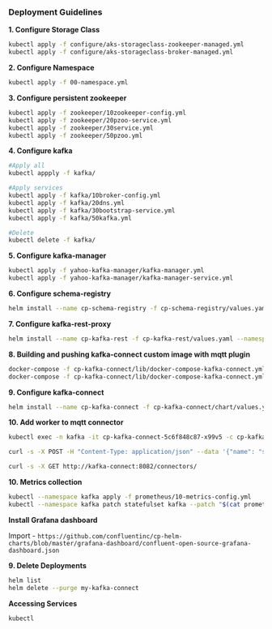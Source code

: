 ### Deployment Guidelines
**1. Configure Storage Class**
```bash
kubectl apply -f configure/aks-storageclass-zookeeper-managed.yml
kubectl apply -f configure/aks-storageclass-broker-managed.yml
```

**2. Configure Namespace**
```bash
kubectl apply -f 00-namespace.yml
```

**3. Configure persistent zookeeper**
```bash
kubectl apply -f zookeeper/10zookeeper-config.yml
kubectl apply -f zookeeper/20pzoo-service.yml
kubectl apply -f zookeeper/30service.yml
kubectl apply -f zookeeper/50pzoo.yml
```

**4. Configure kafka**
```bash
#Apply all
kubectl appply -f kafka/

#Apply services
kubectl apply -f kafka/10broker-config.yml
kubectl apply -f kafka/20dns.yml
kubectl apply -f kafka/30bootstrap-service.yml
kubectl apply -f kafka/50kafka.yml

#Delete
kubectl delete -f kafka/
```

**5. Configure kafka-manager**
```bash
kubectl apply -f yahoo-kafka-manager/kafka-manager.yml
kubectl apply -f yahoo-kafka-manager/kafka-manager-service.yml
```

**6. Configure schema-registry**
```bash
helm install --name cp-schema-registry -f cp-schema-registry/values.yaml --namespace kafka ./cp-schema-registry
```

**7. Configure kafka-rest-proxy**
```bash
helm install --name cp-kafka-rest -f cp-kafka-rest/values.yaml --namespace kafka ./cp-kafka-rest
```

**8. Building and pushing kafka-connect custom image with mqtt plugin**
```bash
docker-compose -f cp-kafka-connect/lib/docker-compose-kafka-connect.yml build
docker-compose -f cp-kafka-connect/lib/docker-compose-kafka-connect.yml push
```

**9. Configure kafka-connect**
```bash
helm install --name cp-kafka-connect -f cp-kafka-connect/chart/values.yaml --namespace kafka ./cp-kafka-connect/chart
```

**10. Add worker to mqtt connector**
```bash
kubectl exec -n kafka -it cp-kafka-connect-5c6f848c87-x99v5 -c cp-kafka-connect-server -- /bin/bash

curl -s -X POST -H "Content-Type: application/json" --data '{"name": "smap-mqtt-source-lenses", "config": {"connector.class": "com.datamountaineer.streamreactor.connect.mqtt.source.MqttSourceConnector", "tasks.max":"1", "connect.mqtt.hosts":"tcp://104.211.220.105:1883", "connect.mqtt.username":"zenatix_mqtt_client", "connect.mqtt.password":"xitanez123", "connect.mqtt.service.quality":"1", "connect.mqtt.kcql":"INSERT INTO smap_telemetry_data SELECT * FROM telemetry/+/+ WITHCONVERTER=`com.datamountaineer.streamreactor.connect.converters.source.BytesConverter`"}}' http://localhost:8083/connectors

curl -s -X GET http://kafka-connect:8082/connectors/

```

**10. Metrics collection**
```bash
kubectl --namespace kafka apply -f prometheus/10-metrics-config.yml 
kubectl --namespace kafka patch statefulset kafka --patch "$(cat prometheus/50-kafka-jmx-exporter-patch.yml )"
```

**Install Grafana dashboard**

Import - `https://github.com/confluentinc/cp-helm-charts/blob/master/grafana-dashboard/confluent-open-source-grafana-dashboard.json`

**9. Delete Deployments**
```bash
helm list
helm delete --purge my-kafka-connect

```

**Accessing Services**
```bash
kubectl 
```